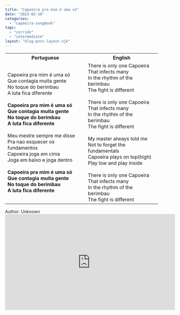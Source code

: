 ```yaml
---
title: "Capoeira pra mim é uma só"
date: "2023-02-10"
categories: 
  - "capoeira-songbook"
tags: 
  - "corrido"
  - "intermediate"
layout: "blog-post-layout.njk"
---
```


<table class="capoeira-table">
    <tr class="header-row">
        <th>Portuguese</th>
        <th>English</th>
    </tr>
    <tr>
        <td>Capoeira pra mim é uma só<br>
        Que contagia muita gente<br>
        No toque do berimbau<br>
        A luta fica diferente<br>
        <br>
        <strong>Capoeira pra mim é  uma só</strong><br>
        <strong>Que contagia muita gente</strong><br>
        <strong>No toque do berimbau</strong><br>
        <strong>A luta fica diferente</strong><br>
        <br>
        Meu mestre sempre me disse<br>
        Pra nao esquecer os fundamentos<br>
        Capoeira joga em cima<br>
        Joga em baixo e joga dentro<br>
        <br>
        <strong>Capoeira pra mim é  uma só</strong><br>
        <strong>Que contagia muita gente</strong><br>
        <strong>No toque do berimbau</strong><br>
        <strong>A luta fica diferente</strong></td>
        <td>There is only one Capoeira<br>
        That infects many<br>
        In the rhythm of the berimbau<br>
        The fight is different<br>
        <br>
        There is only one Capoeira<br>
        That infects many<br>
        In the rhythm of the berimbau<br>
        The fight is different<br>
        <br>
        My master always told me<br>
        Not to forget the fundamentals<br>
        Capoeira plays on top(high)<br>
        Play low and play inside<br>
        <br>
        There is only one Capoeira<br>
        That infects many<br>
        In the rhythm of the berimbau<br>
        The fight is different</td>
    </tr>
</table>

<figcaption>
Author: Unknown
</figcaption>

<iframe width="560" height="315" src="https://www.youtube.com/embed/XSQEiZqYMTI" title="YouTube video player" frameborder="0" allow="accelerometer; autoplay; clipboard-write; encrypted-media; gyroscope; picture-in-picture" allowfullscreen></iframe>